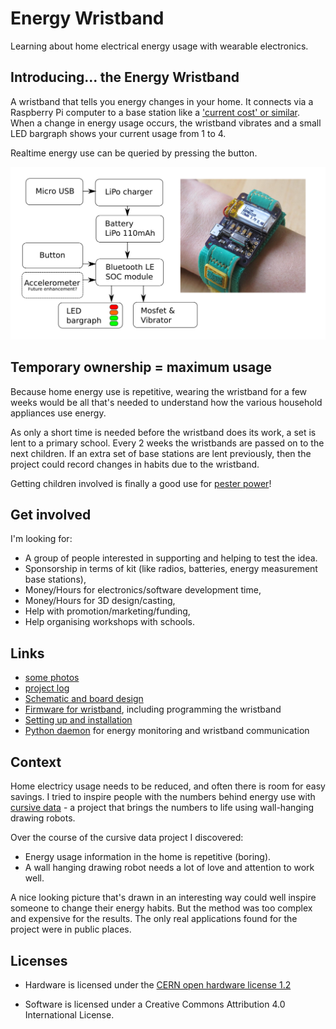 # Energy Wristband

Learning about home electrical energy usage with wearable electronics.

## Introducing... the Energy Wristband

A wristband that tells you energy changes in your home. It connects via a
Raspberry Pi computer to a base station like a ['current cost' or
similar](https://www.google.co.uk/search?q=energy+monitor&biw=1309&bih=739&source=lnms&tbm=isch&sa=X&ei=jlRiVP20K7eTsQT1sYCoBA&ved=0CAcQ_AUoAg).
When a change in energy usage occurs, the wristband vibrates and a small LED
bargraph shows your current usage from 1 to 4.

Realtime energy use can be queried by pressing the button.

![system overview](docs/system-overview.png)

## Temporary ownership = maximum usage

Because home energy use is repetitive, wearing the wristband for a few weeks would be all that's needed to understand how the various household appliances use energy.

As only a short time is needed before the wristband does its work, a set is lent
to a primary school. Every 2 weeks the wristbands are passed on to the next
children. If an extra set of base stations are lent previously, then the project
could record changes in habits due to the wristband.

Getting children involved is finally a good use for [pester
power](http://en.wikipedia.org/wiki/Pester_power)!

## Get involved

I'm looking for:

* A group of people interested in supporting and helping to test the idea.
* Sponsorship in terms of kit (like radios, batteries, energy measurement base stations),
* Money/Hours for electronics/software development time,
* Money/Hours for 3D design/casting,
* Help with promotion/marketing/funding,
* Help organising workshops with schools.

## Links

* [some photos](https://plus.google.com/photos/109869064118515349190/albums/6093503170218170657) 
* [project log](docs/project_log.md)
* [Schematic and board design](https://github.com/mattvenn/eagle-circuit-designs/tree/master/energy-wristband)
* [Firmware for wristband](./firmware/), including programming the wristband
* [Setting up and installation](docs/install.md)
* [Python daemon](./daemon/) for energy monitoring and wristband communication

## Context

Home electricy usage needs to be reduced, and often there is room for easy
savings. I tried to inspire people with the numbers behind energy use with
[cursive data](http://cursivedata.co.uk) - a project that brings the numbers to
life using wall-hanging drawing robots.

Over the course of the cursive data project I discovered:

* Energy usage information in the home is repetitive (boring).
* A wall hanging drawing robot needs a lot of love and attention to work well.

A nice looking picture that's drawn in an interesting way could well inspire
someone to change their energy habits. But the method was too complex and
expensive for the results. The only real applications found for the project were
in public places.

## Licenses

* Hardware is licensed under the [CERN open hardware license 1.2](http://www.ohwr.org/attachments/2388/cern_ohl_v_1_2.txt)

* Software is licensed under a Creative Commons Attribution 4.0 International License.
